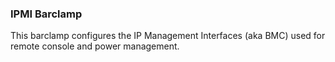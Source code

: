 ### IPMI Barclamp

This barclamp configures the IP Management Interfaces (aka BMC) used for remote console and power management.


